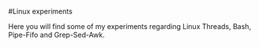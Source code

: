 #Linux experiments

Here you will find some of my experiments regarding Linux Threads, Bash, Pipe-Fifo and Grep-Sed-Awk. 